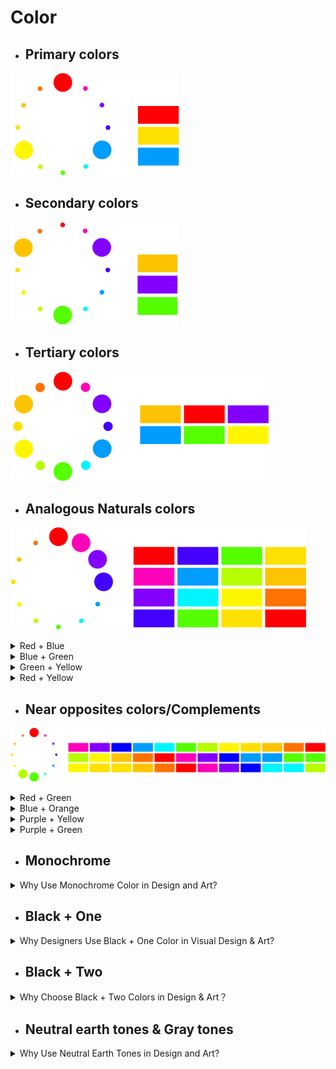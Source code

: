 # Color

- ## Primary colors

![Color](./imags/color-5.jpg "Color")

- ## Secondary colors

![Color](./imags/color-4.jpg "Color")

- ## Tertiary colors

![Color](./imags/color-3.jpg "Color")

- ## Analogous Naturals colors

![Color](./imags/color-6.jpg "Color")

<details>
  <summary>Red + Blue </summary>

Using **red + blue** together is a powerful color strategy in design and art because of their **psychological, visual, and symbolic contrast**. Here's why this combination works so well:

### 🔵🔴 1. **Psychological Impact**
| Color | Meaning |
|-------|---------|
| 🔴 **Red** | Passion, urgency, energy, danger, warmth |
| 🔵 **Blue** | Calmness, trust, stability, intellect |

👉 The balance between **emotional energy (red)** and **rational calm (blue)** creates **tension and harmony** — excellent for branding, art, or UI design.

### 2. **Visual Contrast**
- Red and blue are **almost opposite** on the color wheel (warm vs. cool).
- This creates **strong visual contrast**, useful for:
  - Drawing attention
  - Defining hierarchy
  - Creating dynamic compositions


### 3. **Symbolic Duality**
This combo is often used to represent dualism:
- **Masculine vs. Feminine**
- **Emotion vs. Logic**
- **Warm vs. Cool**
- **Action vs. Reflection**

Used well, it tells a **deeper story** in brand identity or artwork.


### 4. **Art & Culture References**
- **Modern art**: Used in Constructivism and Pop Art
- **Tech & UI**: Common in futuristic or cyberpunk themes (neon red + electric blue)
- **Politics & Culture**: Red vs. Blue often symbolizes opposition or choice


### Design Tips for Red + Blue
- Avoid placing full-saturation red next to blue — it can visually vibrate
- Use **shades and transparency** to soften transitions
- Add **white or black** to anchor and enhance contrast


### In Summary
The red + blue palette provides:
- High emotional range
- Balanced composition
- Conceptual duality
- Cultural resonance

It’s a timeless and strategic choice for **expressive, impactful, and meaningful visual communication**.

![Color](./imags/color-15.jpg "Color")
</details>


<details>
  <summary>Blue + Green</summary>

Blue and green are a powerful color pairing in visual design, branding, and art because they evoke harmony, balance, and innovation.


### 🟦 Blue: Trust, Calm, Intelligence

| Trait | Meaning in Design |
|-------|-------------------|
| **Trust** | Widely used in tech and finance for reliability (e.g. IBM, Intel) |
| **Calm** | Creates a peaceful, meditative space |
| **Intellect** | Associated with depth, reflection, and technology |
| **Coolness** | Blue can recede in layout, helping emphasize content hierarchy |


### 🟩 Green: Growth, Nature, Innovation

| Trait | Meaning in Design |
|-------|-------------------|
| **Nature** | Symbolizes life, sustainability, and freshness |
| **Balance** | Represents emotional harmony and healing |
| **Growth** | Startups and eco-products use green for innovation and transformation |
| **Energy** | Bright greens feel optimistic and modern (Web3, health tech, etc.) |


### Why Combine Blue + Green?

| Combination Trait | Design Effect |
|-------------------|----------------|
| **Cool + Cool**   | Creates a soothing and modern palette |
| **Tech + Nature** | Perfect for future-facing, sustainable, or AI-driven products |
| **Trust + Growth**| Balanced branding: human yet forward-thinking |
| **Versatility**   | Suitable for UI/UX, branding, healthcare, wellness, sustainability, AI |


### Examples of Use
- **Web3 or AI Brands**: Clean neon green with cool blues for futuristic energy
- **Healthcare and Wellness**: Soft green + pale blue for calm and trust
- **Environmental Brands**: Deep forest green + ocean blue = ecological strength
- **Art Projects**: Use layering, gradients, and opacity for emotional depth


### Tips for Using Blue + Green
- Use **blue as base** and green as **accent/emphasis**
- Try **gradients** from aqua to teal for modern web backgrounds
- Pair with **white or dark neutral** to maintain clarity and legibility


### Summary

Blue + Green is more than just cool colors — it’s a color system for **hope, balance, and intelligent innovation**.

> It’s a palette that feels alive and modern while being grounded in emotional trust.

![Color](./imags/color-16.jpg "Color")
</details>


<details>
  <summary>Green + Yellow</summary>

Green and yellow are more than just colors — they carry rich **psychological, symbolic, and cultural meanings** that make them powerful choices for visual design and artistic expression.


### 🌿 Green: Nature, Growth, Balance
| Trait         | Meaning                                    |
|---------------|--------------------------------------------|
| Nature        | Symbolizes forests, plants, and freshness  |
| Growth        | Associated with renewal and progress       |
| Harmony       | Represents balance, health, and stability  |
| Tech/AI Trend | Neon greens used in futuristic UI design   |

**Use Case in Design**:
- Evokes sustainability (eco brands)
- Refreshing and calming background color
- Often used in wellness, organic products, and energy UI


### ☀️ Yellow: Optimism, Creativity, Energy
| Trait         | Meaning                                       |
|---------------|-----------------------------------------------|
| Light         | Brightness, intellect, and sunshine           |
| Joy           | Cheerfulness and positivity                   |
| Attention     | Catches the eye quickly                       |
| Emotion       | Used for friendliness and emotional warmth    |

**Use Case in Design**:
- Perfect for calls-to-action (buttons, highlights)
- Youthful, energetic branding
- Associated with creative, fun experiences

### Why Combine Green + Yellow?
| Reason                     | Impact                                   |
|----------------------------|------------------------------------------|
| Vibrancy                  | Together, they create a glowing, vivid palette |
| Emotional & Natural Blend | Mixes optimism (yellow) with balance (green) |
| Futuristic Touch          | Especially in neon forms (Web3/AI design) |
| Abstract Feel             | Works beautifully in generative, surreal, or Orphist styles |


### Example Applications
- **AI Art Interfaces**: Abstract backgrounds with green & yellow waveforms
- **Branding**: Eco-tech, sustainability, innovation
- **Web Design**: Gradients, hover animations, icons


### Design Tip

Pair green and yellow with **minimal neutrals** (e.g., white, black, or deep blue) for a clean, modern contrast — or overlay them on dark interfaces for a glowing neon effect.
  
![Color](./imags/color-17.jpg "Color")
</details>


<details>
  <summary>Red + Yellow</summary>

Red and yellow are among the most powerful and emotionally evocative colors in design and art. Here's why they are often chosen — both individually and in combination:


### 🔴 Red – The Color of Energy and Emotion

**Psychological Associations**:
- Passion, love, energy, strength
- Danger, urgency, attention

**Use in Design**:
- Calls to action (e.g., "Buy Now", "Alert")
- Emotional resonance in artwork
- Stimulates excitement and appetite


### 🟡 Yellow – The Color of Optimism and Clarity

**Psychological Associations**:
- Joy, positivity, sunlight, hope
- Caution, warning

**Use in Design**:
- Grabs attention gently (great for highlights)
- Inspires warmth and creativity
- Enhances readability and cheerfulness


### 🔴🟡 Red + Yellow Combo – Why It Works

**Visual Power**:
- High contrast pairing – very visible even from far away
- Eye-catching, vibrant, bold

**Emotional Impact**:
- Energizing and lively — great for youth, playfulness, urgency
- Combines emotional warmth (red) with brightness (yellow)

**Examples in Use**:
- Fast food logos (e.g., McDonald's, In-N-Out) → triggers appetite + excitement
- Abstract or expressive artworks → reflects fire, sun, vitality


### In Art Contexts

- **Symbolism**: Fire, transformation, action, celebration
- **Abstract Expressionism**: Often used to invoke intensity and movement
- **Cultural Uses**:
  - In Chinese culture: red = luck, yellow = royalty
  - In Western: red = love/passion, yellow = happiness


### Tips for Use

- Use **red** for emotional weight, **yellow** for clarity and balance
- Control saturation and brightness to avoid visual fatigue
- Works well in **warm-themed** palettes and expressive or dynamic designs

![Color](./imags/color-18.jpg "Color") 
</details>



- ## Near opposites colors/Complements

![Color](./imags/color-7.jpg "Color")

<details>
<summary>Red + Green</summary>

Red and green are powerful, contrasting colors that are frequently used in design and art for their **emotional, symbolic, and visual effects**. Here's why they are chosen together:

### 1. **Complementary Colors**
- On the color wheel, red and green sit **opposite** each other.
- This creates **high contrast** and **visual vibrancy** when used together.
- Used for **emphasis**, **highlighting**, or dynamic tension in compositions.

### ❤️💚 2. **Emotional Duality**
- **Red**: Passion, love, energy, danger, power
- **Green**: Nature, calm, growth, balance, freshness

→ Together, they **balance emotional intensity** with natural calmness.

### 3. **Cultural Associations**
- **Red and green** often appear in **cultural motifs** (e.g., holidays like Christmas, traditional clothing, flags).
- They are **symbolically rich** and can evoke familiarity or celebration.

### 4. **Color Psychology in UI/UX**
- **Red** is used to **warn, alert, or draw attention** (errors, urgency).
- **Green** is used for **success, safety, or affirmation** (checkmarks, success messages).
- In interfaces, they support **clear communication** through color cues.

### 5. **Experimental/Artistic Value**
- Artists and designers use red-green contrasts for **optical effects**, especially in:
  - **Op art**
  - **Abstract expressionism**
  - **Data visualizations**

They create **vibration, tension, and visual interest** in flat or minimal compositions.

## 6. **Accessibility Considerations**
- Be cautious: **Red-green color blindness** is the most common type.
- Use shapes, patterns, or text labels when red-green are critical for functionality.

### Summary: When to Use Red + Green
| Use Case                    | Why It Works                          |
|-----------------------------|---------------------------------------|
| Visual tension/complement  | Strong contrast for impact            |
| Symbolism                  | Red = emotion, Green = nature/balance |
| Alerts + Confirmation (UI) | Red = error, Green = success          |
| Holiday/festival design    | Recognizable cultural pairing         |
| Artistic abstraction       | Vibrant optical or emotional effects  | 

![Color](./imags/color-1.jpg "Color")
</details>

<details>
<summary>Blue + Orange</summary>

Color selection is one of the most powerful tools in design and visual communication. The combinations of **Blue + Orange** and **Blue + Yellow** are popular choices for both artistic expression and branding because they create **high-impact visual harmony** and psychological contrast.

### 🔵🟠 Blue + Orange: Complementary Energy

#### Psychological Impact:
- **Blue** = calm, trust, professionalism
- **Orange** = energy, enthusiasm, creativity
- Together they create **tension + harmony** (opposites attract)

#### Visual Reason:
- They are **complementary colors** on the color wheel
- High **color contrast** increases visibility and draws attention
- Often used for **call-to-action buttons**, **tech interfaces**, and **sports branding**

#### Artistic Use:
- Adds vibrancy and visual dynamism
- Used in abstract painting to express emotional duality (cool vs warm)

### 🔵🟡 Blue + Yellow: Bright Clarity & Optimism

#### Psychological Impact:
- **Yellow** = optimism, warmth, innovation
- **Blue** = stability, intellect, trust
- Together they symbolize **balance between logic and joy**

#### Visual Reason:
- Blue and yellow are **primary colors**, ensuring strong contrast
- Often associated with **youthfulness, learning, and clarity**
- Common in **education**, **healthcare**, and **user interface design**

#### Artistic Use:
- Evokes sky and sunlight — nature-inspired color psychology
- Used in modern art movements like Bauhaus, De Stijl, and Minimalism


### Summary: Why These Combos Work

| Combo          | Use Case                            | Emotional Tone              |
|----------------|-------------------------------------|-----------------------------|
| **Blue + Orange** | Tech, energy brands, calls to action | Balanced tension, creativity |
| **Blue + Yellow** | Education, youth, clarity, trust      | Friendly clarity, logic + optimism |

### Design Tip:
> Use **blue as a stabilizer**, and **orange or yellow as the emotional amplifier**.

They can be applied in logos, UI accents, backgrounds, or moodboards to enhance meaning and resonance.

![Color](./imags/color-2.jpg "Color")
</details>


<details>
<summary>Purple + Yellow</summary>

Purple and yellow are complementary colors, sitting opposite each other on the color wheel. When used together, they create **dynamic contrast**, **emotional depth**, and a **visually captivating aesthetic**. Here's why they're effective:

### Color Psychology

#### 🟣 Purple
- Symbolizes **creativity**, **mystery**, **luxury**, and **spirituality**
- Evokes introspection and emotional richness
- Historically associated with royalty and imagination

#### 🟡 Yellow
- Symbolizes **energy**, **optimism**, **clarity**, and **happiness**
- Catches attention easily and brings warmth to compositions
- Represents intellectual curiosity and forward movement

### Design Benefits

| Attribute                | Purple                     | Yellow                       | Together                       |
|-------------------------|----------------------------|------------------------------|--------------------------------|
| **Mood**                | Deep, mysterious, emotional| Bright, cheerful, confident | Balance of mind & heart        |
| **Contrast**            | Dark cool tone             | Light warm tone              | Maximum visual contrast        |
| **Focus**               | Background/supportive       | Highlight/CTA                | Directs user attention         |
| **Application**         | Depth, richness             | Accents, alerts, buttons     | Hero sections, art statements  |

### Artistic Uses
- **Purple** creates atmospheric space or emotional shadows
- **Yellow** adds spark, joy, or disrupts a moody palette with clarity
- Artists like **van Gogh** used yellow to convey mania/life, while purple added calmness and contrast

### Use in Branding or UI/UX
- Tech and AI brands use purple for futuristic, thoughtful vibes
- Yellow adds approachability or friendliness to the interface
- Together: ideal for artistic, generative, or emotion-driven products

### Summary
> Purple + Yellow is a **power combo**:
> - Expressive yet clear
> - Rich yet accessible
> - Balanced between head and heart

Use this pairing when you want your work to **stand out**, **feel alive**, and **evoke both emotion and clarity**.

![Color](./imags/color-8.jpg "Color")
</details>


<details>
  <summary>Purple + Green</summary>

Purple and green is a **bold, contrasting color pairing** that can evoke emotional depth, modernity, and visual tension. Below are the reasons and theories for using this duo in your design or art:


### 1. **Color Theory: Contrast & Balance**
- Purple (a secondary color made from red + blue) and green (from yellow + blue) are **near complements** on the color wheel.
- This contrast creates **visual energy** while maintaining **natural harmony**.
- Used properly, they generate a vibrant and dynamic feeling without clashing.


### 2. **Psychological Associations**

| Color | Symbolism |
|-------|-----------|
| **Purple** | Creativity, mystery, luxury, introspection |
| **Green** | Growth, renewal, technology, balance, nature |

Together:
- Can convey a mix of **technology + nature**, **logic + emotion**, or **spiritual + grounded**.
- Often used in futuristic designs, wellness brands, or psychedelic art.


### 3. **Design Contexts Where It Works Well**
- **Tech Products**: Green = innovation, Purple = futuristic imagination
- **AI Interfaces**: Green = logic/data, Purple = intuition/emotion
- **Fashion/Art**: Eye-catching, symbolic contrast of inner/outer worlds
- **Gaming**: Combines power (purple) with vitality (green)


### 4. **Historical & Cultural Notes**
- **Purple** has royal origins, historically expensive and rare.
- **Green** is often symbolic of life, rebirth, and digital code (Matrix aesthetic).
- The combo appears in spiritual art, glitch art, and even abstract expressionist works.


### 5. Use in Modern Design Systems
- **UI Design**: Buttons or highlights using green for CTA, purple for accent layers
- **Abstract Art**: Balance gradients or layer contrasts using muted or neon variants
- **Branding**: Use green as a base for trust + purple as a poetic brand differentiator


### Tips for Working with Purple + Green
- Use **one as dominant**, one as accent
- Use **analogous shades** (lavender + mint) for softness
- Use **neon or high-contrast** variants for digital/glitch art feel
- Avoid muddying the palette — test saturation and lightness carefully


### Summary
Purple + Green is not just visually striking — it also enables rich storytelling:
**Imagination + logic, spirituality + science, nature + futurism.**

Perfect for brands, artworks, and experiences that live at the edge of **intuition and innovation**.

![Color](./imags/color-19.jpg "Color")
</details>



- ## Monochrome

<details>
  <summary>Why Use Monochrome Color in Design and Art?</summary>

Monochrome color schemes involve using a single base hue, extended with its tints, tones, and shades. This approach is popular in graphic design, branding, web interfaces, and fine art for a number of aesthetic and functional reasons.


### Benefits of Monochrome Color Use

#### 1. **Focus & Clarity**
- Reduces visual noise.
- Helps viewers focus on composition, typography, and form.
- Especially effective in minimalist design systems.

#### 2. **Emotional Consistency**
- A single hue can deliver a strong, unified emotional message.
  - Blue = calm and trustworthy
  - Red = passion and energy
  - Black = sophistication and luxury

#### 3. **Timeless Aesthetic**
- Monochrome palettes are modern yet timeless.
- Widely used in editorial design, branding, and Swiss-style layouts.

#### 4. **Visual Hierarchy via Value**
- Designers can build contrast using **lightness and darkness** rather than multiple colors.
- Improves readability and accessibility.

#### 5. **Brand Identity & Recognition**
- Monochrome systems often become iconic (e.g., Apple's black/white branding, Chanel’s black-and-white identity).


### When to Use Monochrome in Design
- Creating brand systems with high clarity and elegance
- Editorial layouts and posters (for dramatic visual rhythm)
- Interfaces where function must guide attention
- Abstract art focused on form, space, and emotion
- Mood boards and concept explorations


### Artistic & Psychological Considerations
- Monochrome is often associated with **restraint**, **discipline**, and **conceptual clarity**.
- Abstract artists (e.g. Malevich, Rothko) and modernists used monochrome to explore **pure form** and **emotional intensity**.


### Tools & Examples
- In Figma: Create grayscale or tonal palettes to test layouts.
- In Photoshop: Use Gradient Maps or Black & White adjustment layers.
- In P5.js: Control tone through alpha and brightness values.

Monochrome does **not mean boring** — it amplifies structure, emotion, and function.

![Color](./imags/color-12.jpg "Color")
![Color](./imags/color-13.jpg "Color")
</details>


- ## Black + One

<details>
  <summary>Why Designers Use Black + One Color in Visual Design & Art?</summary>

**A minimal color palette** of black + one color is a timeless and intentional choice in graphic design and art. Here’s why this aesthetic remains powerful and widely used:

### 1. Clarity and Focus

- Reduces visual noise
- Highlights important elements (calls to action, logos, focal points)
- The single accent color acts as a **visual guide** across a composition


### 2. Emotional and Conceptual Impact

- Black is **neutral, elegant, and strong** — a visual anchor
- A single color carries **emotional weight** (e.g. red = passion, blue = calm, yellow = energy)
- Combining both creates strong **conceptual meaning** with minimal tools


### 3. Modern and Timeless Aesthetic

- Used in Swiss, Dutch, and Modernist design for its **clarity and objectivity**
- Often feels **sophisticated and confident**
- Associated with **editorial design, tech branding, minimalist posters**


### 4. Visual Hierarchy and Composition

- Black creates contrast and structure
- The accent color provides emphasis or rhythm
- Helps define hierarchy without overusing gradients or color noise


### 5. Versatility in Mediums

- Works across print, digital, motion, and branding
- Easy to translate to black-and-white media (e.g., print, screens, prototyping)
- Accessible and scalable in design systems


### Examples of This Approach

| Color Used | Emotional Association | Common Use |
|------------|------------------------|------------|
| Black + Red | Urgency, strength     | Tech, fashion, activism |
| Black + Blue | Trust, clarity       | Corporate, software |
| Black + Yellow | Energy, innovation | Posters, art, culture |
| Black + Neon | Futuristic, edgy     | Web3, AI, digital art |


### Summary

Using **black + one color** is a powerful constraint that leads to bold, clear, and emotional design.

> “With fewer tools, your voice becomes sharper.”

It's not just a visual choice — it's a **conceptual discipline**.

![Color](./imags/color-9.jpg "Color")
![Color](./imags/color-10.jpg "Color")
![Color](./imags/color-11.jpg "Color")
</details>


- ## Black + Two

<details>
  <summary>Why Choose Black + Two Colors in Design & Art？</summary>

Using **Black + Two Accent Colors** is a timeless and strategic approach in both graphic design and art. This color strategy balances **clarity**, **emotional impact**, and **visual hierarchy**. Here’s why it works so well:


### 1. Focus & Clarity
- Black acts as a strong neutral background or anchor.
- Limiting the palette to just two colors **reduces noise** and enhances legibility.
- Creates a **focused visual hierarchy** that guides the viewer’s eye.


### 2. Emotional Precision
- Each accent color can carry **specific emotional or cultural meanings**.
- The limited palette makes emotional messaging more **intentional and powerful**.
- Black adds **seriousness**, **elegance**, or **mystery**, depending on the tone.


### 3. Visual Identity
- Great for **branding**: consistent use of two signature colors + black creates **recognizability**.
- Simplifies cross-medium applications: works well in print, web, motion, and packaging.


### 4. Contrast & Legibility
- Black offers **high contrast** with most hues.
- Two accent colors give enough flexibility to define foreground/background, UI states, etc.


### 5. Artistic Expression
- The constraint forces creativity—leading to **minimal yet expressive compositions**.
- Common in styles like **Constructivism**, **Swiss Design**, and **Neo-Minimalism**.
- Useful in **lyrical abstraction**: two expressive tones can evoke rhythm and motion against the black.


### When to Use
- Branding systems
- Editorial layouts
- UI design
- Poster and motion graphics
- Data visualization (limited color encoding)


## 📌 Tips for Selecting the Two Colors
| Intent        | Pairing Example        |
|---------------|------------------------|
| Energetic     | Magenta + Cyan         |
| Calm          | Teal + Soft Yellow     |
| Bold/Modern   | Red + White            |
| Futuristic    | Neon Green + Purple    |


### Summary
Choosing **Black + Two Colors** is not a limitation—it’s a **design discipline** that fosters clarity, emotional depth, and memorable visual identity.

![Color](./imags/color-20.jpg "Color")
</details>


- ## Neutral earth tones & Gray tones
<details>
  <summary>Why Use Neutral Earth Tones in Design and Art?</summary>

Neutral earth tones—such as beige, taupe, terracotta, olive, sand, clay, and warm grays—are frequently chosen in design and art for their psychological, aesthetic, and cultural value.


### 1. Psychological Impact
- **Calming and Grounding**: Earth tones create a sense of calm, peace, and connection to nature.
- **Warmth and Comfort**: These hues evoke familiarity, safety, and warmth.
- **Timelessness**: They don’t overwhelm or dominate, making them ideal for long-term visual experiences.


### 2. Aesthetic Value
- **Natural Harmony**: These tones pair well with most other colors—especially soft pastels and vivid accents.
- **Depth and Texture**: Muted palettes enhance materiality and subtle texture in physical and digital design.


### 3. Cultural & Design Trends
- **Wabi-Sabi & Organic Design**: Embraced in Japanese and Scandinavian aesthetics for imperfection and natural beauty.
- **Sustainable Branding**: Often used by eco-conscious and wellness brands to signal sustainability and simplicity.
- **Contemporary UI/UX**: Earthy UI palettes are trending in lifestyle, art, and portfolio websites.


### How to Use in Design
| Application        | Example                                             |
|--------------------|-----------------------------------------------------|
| Background         | Soft beige, sand, or clay for neutral UI backdrops  |
| Typography         | Deep browns or olive for headlines or accents       |
| Highlights         | Terracotta or muted gold as subtle call-to-actions  |
| Art Direction      | Use earth tones to express emotion or natural flow  |


### Summary

Neutral earth tones are not “boring”—they are **emotionally intelligent**, **visually balanced**, and **enduring**. Whether in branding, UI, or art, they create harmony between user, environment, and message.


![Color](./imags/color-21.jpg "Color")
![Color](./imags/color-22.jpg "Color")
</details>

